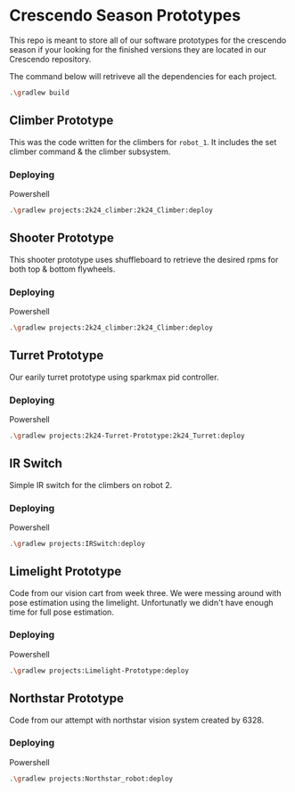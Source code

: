 # Crescendo Season Prototypes

This repo is meant to store all of our software prototypes for the crescendo season if your looking for the finished versions they are located in our Crescendo repository.

The command below will retriveve all the dependencies for each project.  

```sh
.\gradlew build
```

## Climber Prototype

This was the code written for the climbers for `robot_1`. It includes the set climber command & the climber subsystem.

### Deploying

Powershell

``` sh
.\gradlew projects:2k24_climber:2k24_Climber:deploy
```

## Shooter Prototype

This shooter prototype uses shuffleboard to retrieve the desired rpms for both top & bottom flywheels.

### Deploying

Powershell

``` sh
.\gradlew projects:2k24_climber:2k24_Climber:deploy
```

## Turret Prototype

Our earily turret prototype using sparkmax pid controller.

### Deploying

Powershell

``` sh
.\gradlew projects:2k24-Turret-Prototype:2k24_Turret:deploy
```

## IR Switch

Simple IR switch for the climbers on robot 2.

### Deploying

Powershell

``` sh
.\gradlew projects:IRSwitch:deploy
```

## Limelight Prototype

Code from our vision cart from week three. We were messing around with pose estimation using the limelight. Unfortunatly we didn't have enough time for full pose estimation.

### Deploying

Powershell

``` sh
.\gradlew projects:Limelight-Prototype:deploy
```

## Northstar Prototype

Code from our attempt with northstar vision system created by 6328.

### Deploying

Powershell

``` sh
.\gradlew projects:Northstar_robot:deploy
```
